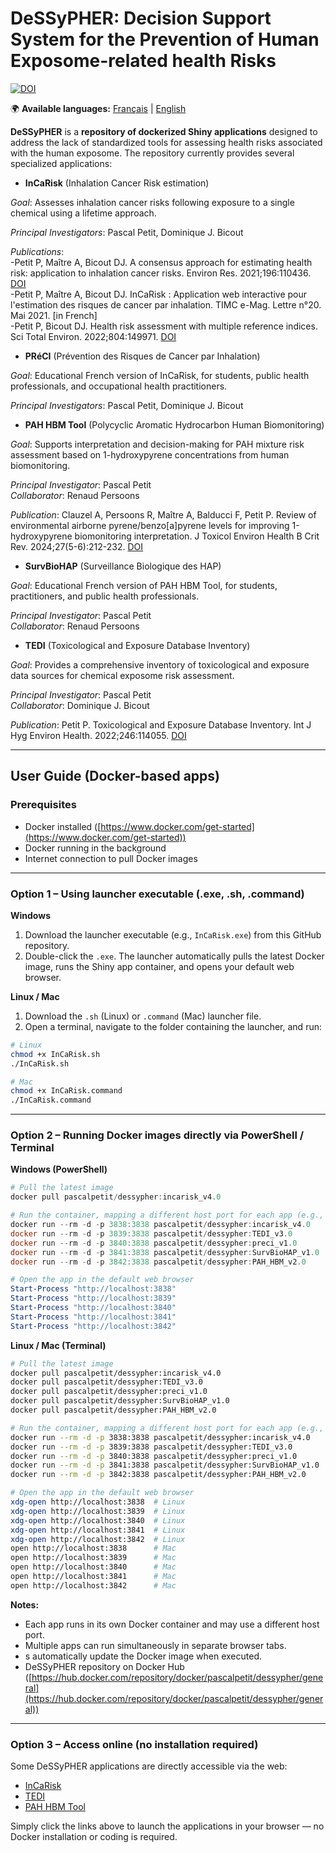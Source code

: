 # DeSSyPHER: Decision Support System for the Prevention of Human Exposome-related health Risks

[![DOI](https://zenodo.org/badge/DOI/10.5281/zenodo.17467803.svg)](https://doi.org/10.5281/zenodo.17467803)

🌍 **Available languages:** [Français](README_fr.md) | [English](README.md)


**DeSSyPHER** is a **repository of dockerized Shiny applications** designed to address the lack of standardized tools for assessing health risks associated with the human exposome. The repository currently provides several specialized applications:

- **InCaRisk** (Inhalation Cancer Risk estimation)

*Goal*: Assesses inhalation cancer risks following exposure to a single chemical using a lifetime approach.

*Principal Investigators*: Pascal Petit, Dominique J. Bicout  

*Publications*:  
-Petit P, Maître A, Bicout DJ. A consensus approach for estimating health risk: application to inhalation cancer risks. Environ Res. 2021;196:110436. [DOI](https://doi.org/10.1016/j.envres.2020.110436)  
-Petit P, Maître A, Bicout DJ. InCaRisk : Application web interactive pour l'estimation des risques de cancer par inhalation. TIMC e-Mag. Lettre n°20. Mai 2021. [in French]  
-Petit P, Bicout DJ. Health risk assessment with multiple reference indices. Sci Total Environ. 2022;804:149971. [DOI](https://doi.org/10.1016/j.scitotenv.2021.149971)  

- **PRéCI** (Prévention des Risques de Cancer par Inhalation)  

*Goal*: Educational French version of InCaRisk, for students, public health professionals, and occupational health practitioners.  

*Principal Investigators*: Pascal Petit, Dominique J. Bicout  

- **PAH HBM Tool** (Polycyclic Aromatic Hydrocarbon Human Biomonitoring)  

*Goal*: Supports interpretation and decision-making for PAH mixture risk assessment based on 1-hydroxypyrene concentrations from human biomonitoring.  

*Principal Investigator*: Pascal Petit  
*Collaborator*: Renaud Persoons  

*Publication*: Clauzel A, Persoons R, Maître A, Balducci F, Petit P. Review of environmental airborne pyrene/benzo[a]pyrene levels for improving 1-hydroxypyrene biomonitoring interpretation. J Toxicol Environ Health B Crit Rev. 2024;27(5-6):212-232. [DOI](https://doi.org/10.1080/10937404.2024.2362632)  

- **SurvBioHAP** (Surveillance Biologique des HAP)  

*Goal*: Educational French version of PAH HBM Tool, for students, practitioners, and public health professionals.  

*Principal Investigator*: Pascal Petit  
*Collaborator*: Renaud Persoons  

- **TEDI** (Toxicological and Exposure Database Inventory)  

*Goal*: Provides a comprehensive inventory of toxicological and exposure data sources for chemical exposome risk assessment.  

*Principal Investigator*: Pascal Petit  
*Collaborator*: Dominique J. Bicout  

*Publication*: Petit P. Toxicological and Exposure Database Inventory. Int J Hyg Environ Health. 2022;246:114055. [DOI](https://doi.org/10.1016/j.ijheh.2022.114055)  

---

## User Guide (Docker-based apps)

### Prerequisites
- Docker installed ([https://www.docker.com/get-started](https://www.docker.com/get-started))  
- Docker running in the background  
- Internet connection to pull Docker images  

---

### Option 1 – Using launcher executable (.exe, .sh, .command)

**Windows**  

1. Download the launcher executable (e.g., `InCaRisk.exe`) from this GitHub repository.  
2. Double-click the `.exe`. The launcher automatically pulls the latest Docker image, runs the Shiny app container, and opens your default web browser.  

**Linux / Mac**  

1. Download the `.sh` (Linux) or `.command` (Mac) launcher file.  
2. Open a terminal, navigate to the folder containing the launcher, and run:

```bash
# Linux
chmod +x InCaRisk.sh
./InCaRisk.sh

# Mac
chmod +x InCaRisk.command
./InCaRisk.command
```

---

### **Option 2 – Running Docker images directly via PowerShell / Terminal**  

**Windows (PowerShell)**  
```powershell
# Pull the latest image
docker pull pascalpetit/dessypher:incarisk_v4.0

# Run the container, mapping a different host port for each app (e.g., 3840) to container port 3838
docker run --rm -d -p 3838:3838 pascalpetit/dessypher:incarisk_v4.0
docker run --rm -d -p 3839:3838 pascalpetit/dessypher:TEDI_v3.0
docker run --rm -d -p 3840:3838 pascalpetit/dessypher:preci_v1.0
docker run --rm -d -p 3841:3838 pascalpetit/dessypher:SurvBioHAP_v1.0
docker run --rm -d -p 3842:3838 pascalpetit/dessypher:PAH_HBM_v2.0

# Open the app in the default web browser
Start-Process "http://localhost:3838"
Start-Process "http://localhost:3839"
Start-Process "http://localhost:3840"
Start-Process "http://localhost:3841"
Start-Process "http://localhost:3842"
```

**Linux / Mac (Terminal)**  
```bash
# Pull the latest image
docker pull pascalpetit/dessypher:incarisk_v4.0
docker pull pascalpetit/dessypher:TEDI_v3.0
docker pull pascalpetit/dessypher:preci_v1.0
docker pull pascalpetit/dessypher:SurvBioHAP_v1.0
docker pull pascalpetit/dessypher:PAH_HBM_v2.0

# Run the container, mapping a different host port for each app (e.g., 3840) to container port 3838
docker run --rm -d -p 3838:3838 pascalpetit/dessypher:incarisk_v4.0
docker run --rm -d -p 3839:3838 pascalpetit/dessypher:TEDI_v3.0
docker run --rm -d -p 3840:3838 pascalpetit/dessypher:preci_v1.0
docker run --rm -d -p 3841:3838 pascalpetit/dessypher:SurvBioHAP_v1.0
docker run --rm -d -p 3842:3838 pascalpetit/dessypher:PAH_HBM_v2.0

# Open the app in the default web browser
xdg-open http://localhost:3838  # Linux
xdg-open http://localhost:3839  # Linux
xdg-open http://localhost:3840  # Linux
xdg-open http://localhost:3841  # Linux
xdg-open http://localhost:3842  # Linux
open http://localhost:3838      # Mac
open http://localhost:3839      # Mac
open http://localhost:3840      # Mac
open http://localhost:3841      # Mac
open http://localhost:3842      # Mac
```

**Notes:**  
- Each app runs in its own Docker container and may use a different host port.  
- Multiple apps can run simultaneously in separate browser tabs.  
- s automatically update the Docker image when executed.
- DeSSyPHER repository on Docker Hub ([https://hub.docker.com/repository/docker/pascalpetit/dessypher/general](https://hub.docker.com/repository/docker/pascalpetit/dessypher/general))   

---

### **Option 3 – Access online (no installation required)**

Some DeSSyPHER applications are directly accessible via the web:

- [InCaRisk](https://exporisk-timc.imag.fr/InCaRisk/)  
- [TEDI](https://exporisk-timc.imag.fr/TEDI/)  
- [PAH HBM Tool](https://exporisk-timc.imag.fr/PAH/)  

Simply click the links above to launch the applications in your browser — no Docker installation or coding is required.
